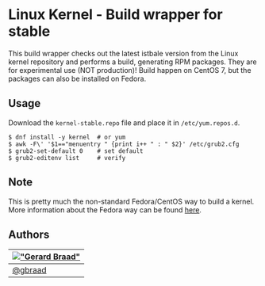 Linux Kernel - Build wrapper for stable
=======================================


This build wrapper checks out the latest istbale version from the Linux kernel repository and performs a build,
generating RPM packages. They are for experimental use (NOT production)! Build happen on CentOS 7, but the
packages can also be installed on Fedora.


Usage
-----

Download the `kernel-stable.repo` file and place it in `/etc/yum.repos.d`.

```
$ dnf install -y kernel  # or yum
$ awk -F\' '$1=="menuentry " {print i++ " : " $2}' /etc/grub2.cfg
$ grub2-set-default 0    # set default
$ grub2-editenv list     # verify
```

Note
----

This is pretty much the non-standard Fedora/CentOS way to build a kernel. More information about the
Fedora way can be found [here](https://fedoraproject.org/wiki/Building_a_custom_kernel).


Authors
-------

| [!["Gerard Braad"](http://gravatar.com/avatar/e466994eea3c2a1672564e45aca844d0.png?s=60)](http://gbraad.nl "Gerard Braad <me@gbraad.nl>") |
|---|
| [@gbraad](https://twitter.com/gbraad)  |

